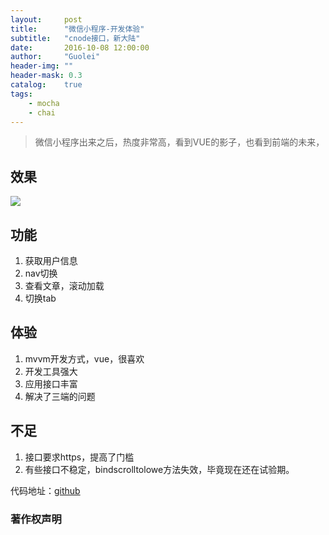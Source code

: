 ```yaml
---
layout:     post
title:      "微信小程序-开发体验"
subtitle:   "cnode接口，新大陆"
date:       2016-10-08 12:00:00
author:     "Guolei"
header-img: ""
header-mask: 0.3
catalog:    true
tags:
    - mocha
    - chai
---
```


> 微信小程序出来之后，热度非常高，看到VUE的影子，也看到前端的未来，

## 效果

![](http://www.qinguolei.com/img/in-post/wxapp/wx.gif)

## 功能

1. 获取用户信息
2. nav切换
3. 查看文章，滚动加载
4. 切换tab

## 体验

1. mvvm开发方式，vue，很喜欢
2. 开发工具强大
3. 应用接口丰富
4. 解决了三端的问题

## 不足

1. 接口要求https，提高了门槛
2. 有些接口不稳定，bindscrolltolowe方法失效，毕竟现在还在试验期。

代码地址：[github](https://github.com/thunderqin/model-view-demo)

### 著作权声明


